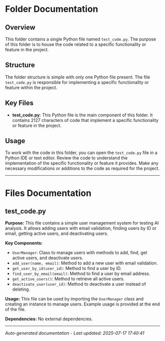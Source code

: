 # Folder Documentation

## Overview
This folder contains a single Python file named `test_code.py`. The purpose of this folder is to house the code related to a specific functionality or feature in the project.

## Structure
The folder structure is simple with only one Python file present. The file `test_code.py` is responsible for implementing a specific functionality or feature within the project.

## Key Files
- **test_code.py**: This Python file is the main component of this folder. It contains 2127 characters of code that implement a specific functionality or feature in the project.

## Usage
To work with the code in this folder, you can open the `test_code.py` file in a Python IDE or text editor. Review the code to understand the implementation of the specific functionality or feature it provides. Make any necessary modifications or additions to the code as required for the project.

---

# Files Documentation

## test_code.py

**Purpose:** This file contains a simple user management system for testing AI analysis. It allows adding users with email validation, finding users by ID or email, getting active users, and deactivating users.

**Key Components:**
- `UserManager`: Class to manage users with methods to add, find, get active users, and deactivate users.
- `add_user(name, email)`: Method to add a new user with email validation.
- `get_user_by_id(user_id)`: Method to find a user by ID.
- `find_user_by_email(email)`: Method to find a user by email address.
- `get_active_users()`: Method to retrieve all active users.
- `deactivate_user(user_id)`: Method to deactivate a user instead of deleting.

**Usage:** This file can be used by importing the `UserManager` class and creating an instance to manage users. Example usage is provided at the end of the file.

**Dependencies:** No external dependencies.

---
*Auto-generated documentation - Last updated: 2025-07-17 17:40:41*
